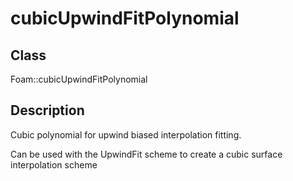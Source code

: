# cubicUpwindFitPolynomial 
## Class
Foam::cubicUpwindFitPolynomial

## Description
Cubic polynomial for upwind biased interpolation fitting.

Can be used with the UpwindFit scheme to create a cubic surface
interpolation scheme

